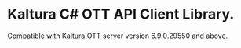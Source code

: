 # Kaltura C# OTT API Client Library.
Compatible with Kaltura OTT server version 6.9.0.29550 and above.
